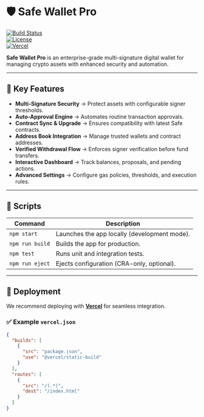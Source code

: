 # 🛡 Safe Wallet Pro  

[![Build Status](https://img.shields.io/github/actions/workflow/status/your-org/safe-wallet-pro/ci.yml?branch=main)]()  
[![License](https://img.shields.io/github/license/your-org/safe-wallet-pro)]()  
[![Vercel](https://img.shields.io/badge/deployed%20on-vercel-000?logo=vercel)](https://vercel.com)  

**Safe Wallet Pro** is an enterprise-grade multi-signature digital wallet for managing crypto assets with enhanced security and automation.  

---

## 🔑 Key Features  

- **Multi-Signature Security** → Protect assets with configurable signer thresholds.  
- **Auto-Approval Engine** → Automates routine transaction approvals.  
- **Contract Sync & Upgrade** → Ensures compatibility with latest Safe contracts.  
- **Address Book Integration** → Manage trusted wallets and contract addresses.  
- **Verified Withdrawal Flow** → Enforces signer verification before fund transfers.  
- **Interactive Dashboard** → Track balances, proposals, and pending actions.  
- **Advanced Settings** → Configure gas policies, thresholds, and execution rules.  

---

## 📜 Scripts  

| Command         | Description                             |
|-----------------|-----------------------------------------|
| `npm start`     | Launches the app locally (development mode). |
| `npm run build` | Builds the app for production.          |
| `npm test`      | Runs unit and integration tests.        |
| `npm run eject` | Ejects configuration (CRA-only, optional). |

---

## 🚀 Deployment  

We recommend deploying with **[Vercel](https://vercel.com/)** for seamless integration.  

### ✅ Example `vercel.json`  

```json
{
  "builds": [
    {
      "src": "package.json",
      "use": "@vercel/static-build"
    }
  ],
  "routes": [
    {
      "src": "/(.*)",
      "dest": "/index.html"
    }
  ]
}